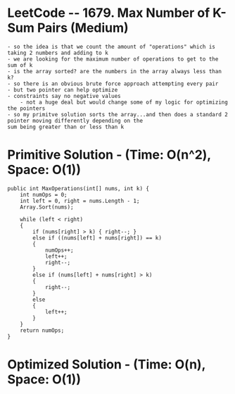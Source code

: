 # LeetCode -- 1679. Max Number of K-Sum Pairs (Medium)

    - so the idea is that we count the amount of "operations" which is taking 2 numbers and adding to k
    - we are looking for the maximum number of operations to get to the sum of k
    - is the array sorted? are the numbers in the array always less than k?
    - so there is an obvious brute force approach attempting every pair
    - but two pointer can help optimize 
    - constraints say no negative values 
        - not a huge deal but would change some of my logic for optimizing the pointers
    - so my primitve solution sorts the array...and then does a standard 2 pointer moving differently depending on the 
    sum being greater than or less than k



# Primitive Solution - (Time: O(n^2), Space: O(1))

    public int MaxOperations(int[] nums, int k) {
        int numOps = 0;
        int left = 0, right = nums.Length - 1;
        Array.Sort(nums);

        while (left < right)
        {
            if (nums[right] > k) { right--; }
            else if ((nums[left] + nums[right]) == k)
            {
                numOps++;
                left++;
                right--;
            }
            else if (nums[left] + nums[right] > k)
            {
                right--;
            }
            else
            {
                left++;
            }        
        }
        return numOps;     
    }


# Optimized Solution - (Time: O(n), Space: O(1))








